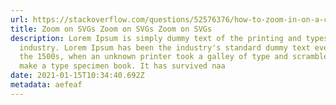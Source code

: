 ```yaml
---
url: https://stackoverflow.com/questions/52576376/how-to-zoom-in-on-a-complex-svg-structure
title: Zoom on SVGs Zoom on SVGs Zoom on SVGs
description: Lorem Ipsum is simply dummy text of the printing and typesetting
  industry. Lorem Ipsum has been the industry's standard dummy text ever since
  the 1500s, when an unknown printer took a galley of type and scrambled it to
  make a type specimen book. It has survived naa
date: 2021-01-15T10:34:40.692Z
metadata: aefeaf
---
```

